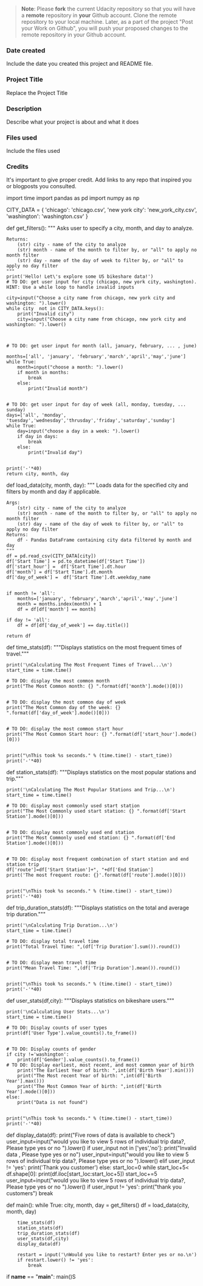 >**Note**: Please **fork** the current Udacity repository so that you will have a **remote** repository in **your** Github account. Clone the remote repository to your local machine. Later, as a part of the project "Post your Work on Github", you will push your proposed changes to the remote repository in your Github account.

### Date created
Include the date you created this project and README file.

### Project Title
Replace the Project Title

### Description
Describe what your project is about and what it does

### Files used
Include the files used

### Credits
It's important to give proper credit. Add links to any repo that inspired you or blogposts you consulted.

import time
import pandas as pd
import numpy as np

CITY_DATA = { 'chicago': 'chicago.csv',
              'new york city': 'new_york_city.csv',
              'washington': 'washington.csv' }

def get_filters():
    """
    Asks user to specify a city, month, and day to analyze.

    Returns:
        (str) city - name of the city to analyze
        (str) month - name of the month to filter by, or "all" to apply no month filter
        (str) day - name of the day of week to filter by, or "all" to apply no day filter
    """
    print('Hello! Let\'s explore some US bikeshare data!')
    # TO DO: get user input for city (chicago, new york city, washington). HINT: Use a while loop to handle invalid inputs
    
    city=input("Choose a city name from chicago, new york city and washington: ").lower()
    while city  not in CITY_DATA.keys():
        print("Invalid city")
        city=input("Choose a city name from chicago, new york city and washington: ").lower()
    


    # TO DO: get user input for month (all, january, february, ... , june)
    
    months=['all', 'january', 'february','march','april','may','june']
    while True:
        month=input("choose a month: ").lower()
        if month in months:
            break
        else:
            print("Invalid month")
            

    # TO DO: get user input for day of week (all, monday, tuesday, ... sunday)
    days=['all', 'monday', 'tuesday','wednesday','thrusday','friday','saturday','sunday']
    while True:
        day=input("choose a day in a week: ").lower()
        if day in days:
            break
        else:
            print("Invalid day")


    print('-'*40)
    return city, month, day


def load_data(city, month, day):
    """
    Loads data for the specified city and filters by month and day if applicable.

    Args:
        (str) city - name of the city to analyze
        (str) month - name of the month to filter by, or "all" to apply no month filter
        (str) day - name of the day of week to filter by, or "all" to apply no day filter
    Returns:
        df - Pandas DataFrame containing city data filtered by month and day
    """
    df = pd.read_csv(CITY_DATA[city])
    df['Start Time'] = pd.to_datetime(df['Start Time'])
    df['start_hour'] =  df['Start Time'].dt.hour
    df['month'] = df['Start Time'].dt.month
    df['day_of_week'] =  df['Start Time'].dt.weekday_name
    
    
    if month != 'all':
        months=['january', 'february','march','april','may','june']
        month = months.index(month) + 1
        df = df[df['month'] == month]

    if day != 'all':
        df = df[df['day_of_week'] == day.title()]
    
    return df


def time_stats(df):
    """Displays statistics on the most frequent times of travel."""

    print('\nCalculating The Most Frequent Times of Travel...\n')
    start_time = time.time()

    # TO DO: display the most common month
    print("The Most Common month: {} ".format(df['month'].mode()[0]))


    # TO DO: display the most common day of week
    print("The Most Common day of the week: {} ".format(df['day_of_week'].mode()[0]))


    # TO DO: display the most common start hour
    print("The Most Common Start hour: {} ".format(df['start_hour'].mode()[0]))


    print("\nThis took %s seconds." % (time.time() - start_time))
    print('-'*40)


def station_stats(df):
    """Displays statistics on the most popular stations and trip."""

    print('\nCalculating The Most Popular Stations and Trip...\n')
    start_time = time.time()

    # TO DO: display most commonly used start station
    print("The Most Commonly used start station: {} ".format(df['Start Station'].mode()[0]))


    # TO DO: display most commonly used end station
    print("The Most Commonly used end station: {} ".format(df['End Station'].mode()[0]))


    # TO DO: display most frequent combination of start station and end station trip
    df['route']=df['Start Station']+", "+df['End Station']
    print('The most frequent route: {}'.format(df['route'].mode()[0]))


    print("\nThis took %s seconds." % (time.time() - start_time))
    print('-'*40)


def trip_duration_stats(df):
    """Displays statistics on the total and average trip duration."""

    print('\nCalculating Trip Duration...\n')
    start_time = time.time()

    # TO DO: display total travel time
    print("Total Travel Time: ",(df['Trip Duration'].sum()).round())


    # TO DO: display mean travel time
    print("Mean Travel Time: ",(df['Trip Duration'].mean()).round())


    print("\nThis took %s seconds." % (time.time() - start_time))
    print('-'*40)


def user_stats(df,city):
    """Displays statistics on bikeshare users."""

    print('\nCalculating User Stats...\n')
    start_time = time.time()

    # TO DO: Display counts of user types
    print(df['User Type'].value_counts().to_frame())


    # TO DO: Display counts of gender
    if city !='washington':
        print(df['Gender'].value_counts().to_frame())
    # TO DO: Display earliest, most recent, and most common year of birth
        print("The Earliest Year of birth: ",int(df['Birth Year'].min()))
        print("The Most recent Year of birth: ",int(df['Birth Year'].max()))
        print("The Most Common Year of birth: ",int(df['Birth Year'].mode()[0]))
    else:
        print("Data is not found")


    print("\nThis took %s seconds." % (time.time() - start_time))
    print('-'*40)
def display_data(df):
    print("Five rows of data is available to check")
    user_input=input("would you like to view 5 rows of individual trip data?, Please type yes or no ").lower()
    if user_input not in ['yes','no']:
        print("Invalid data , Please type yes or no")
        user_input=input("would you like to view 5 rows of individual trip data?, Please type yes or no ").lower()
    elif user_input != 'yes':
        print('Thank you customer')
    else:
        start_loc=0
        while start_loc+5< df.shape[0]:
            print(df.iloc[start_loc:start_loc+5])
            start_loc+=5
            user_input=input("would you like to view 5 rows of individual trip data?, Please type yes or no ").lower()
            if user_input != 'yes':
                print("thank you customers")
                break
    

def main():
    while True:
        city, month, day = get_filters()
        df = load_data(city, month, day)

        time_stats(df)
        station_stats(df)
        trip_duration_stats(df)
        user_stats(df,city)
        display_data(df)

        restart = input('\nWould you like to restart? Enter yes or no.\n')
        if restart.lower() != 'yes':
            break


if __name__ == "__main__":
	main()S